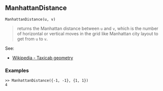 ## ManhattanDistance

```
ManhattanDistance(u, v)
```

> returns the Manhattan distance between `u` and `v`, which is the number of horizontal or vertical moves in the grid like Manhattan city layout to get from `u` to `v`.

See:
* [Wikipedia - Taxicab geometry](https://en.wikipedia.org/wiki/Taxicab_geometry)

### Examples

```
>> ManhattanDistance({-1, -1}, {1, 1})
4
```